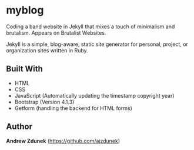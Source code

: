# myblog
Coding a band website in Jekyll that mixes a touch of minimalism and brutalism. Appears on Brutalist Websites.

Jekyll is a simple, blog-aware, static site generator for personal, project, or organization sites written in Ruby. 

## Built With

- HTML
- CSS
- JavaScript (Automatically updating the timestamp copyright year)
- Bootstrap (Version 4.1.3)
- Getform (handling the backend for HTML forms)

## Author

**Andrew Zdunek** (https://github.com/ajzdunek)